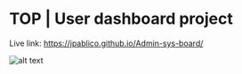 # TOP | User dashboard project

Live link: https://jpablico.github.io/Admin-sys-board/

![alt text](https://github.com/jpablico/Admin-sys-board/blob/main/assets/Admin-sys-board.png?raw=true)
